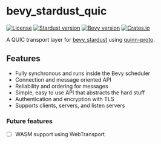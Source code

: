 # bevy_stardust_quic

[![License](https://img.shields.io/badge/license-MIT_or_Apache_2.0-green?color=green)](./)
[![Stardust version](https://img.shields.io/badge/bevy__stardust-0.3-blue?color=blue)](https://crates.io/crates/bevy_stardust)
[![Bevy version](https://img.shields.io/badge/bevy-0.12-blue?color=blue)](https://bevyengine.org/)
[![Crates.io](https://img.shields.io/crates/v/bevy_stardust_udp)](https://crates.io/crates/bevy_stardust)

A QUIC transport layer for [bevy_stardust](https://crates.io/crates/bevy_stardust) using [quinn-proto](https://github.com/quinn-rs/quinn).

## Features
- Fully synchronous and runs inside the Bevy scheduler
- Connection and message oriented API
- Reliability and ordering for messages
- Simple, easy to use API that abstracts the hard stuff
- Authentication and encryption with TLS
- Supports clients, servers, and listen servers

### Future features
- [ ] WASM support using WebTransport